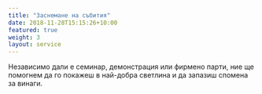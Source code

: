 ```yaml
---
title: "Заснемане на събития"
date: 2018-11-28T15:15:26+10:00
featured: true
weight: 3
layout: service
---
```


Независимо дали е семинар, демонстрация или фирмено парти, ние ще помогнем да го покажеш в най-добра светлина и да запазиш спомена за винаги.